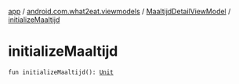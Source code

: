 [app](../../index.md) / [android.com.what2eat.viewmodels](../index.md) / [MaaltijdDetailViewModel](index.md) / [initializeMaaltijd](./initialize-maaltijd.md)

# initializeMaaltijd

`fun initializeMaaltijd(): `[`Unit`](https://kotlinlang.org/api/latest/jvm/stdlib/kotlin/-unit/index.html)